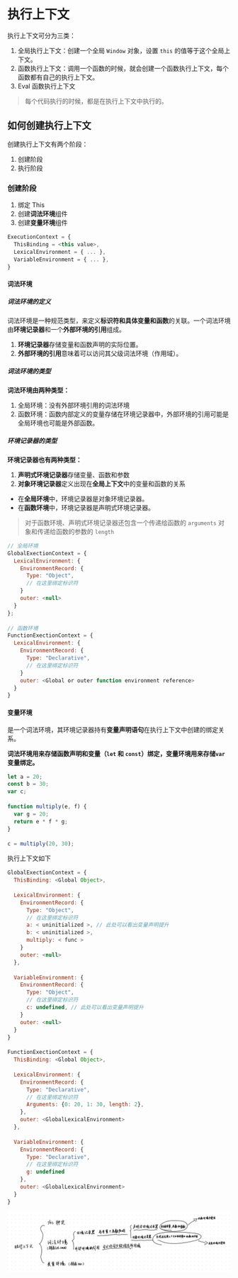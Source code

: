 # 执行上下文

执行上下文可分为三类：

1. 全局执行上下文：创建一个全局 `Window` 对象，设置 `this` 的值等于这个全局上下文。
2. 函数执行上下文：调用一个函数的时候，就会创建一个函数执行上下文，每个函数都有自己的执行上下文。
3. Eval 函数执行上下文

> 每个代码执行的时候，都是在执行上下文中执行的。

## 如何创建执行上下文

创建执行上下文有两个阶段：

1. 创建阶段
2. 执行阶段

### 创建阶段

1. 绑定 This
2. 创建**词法环境**组件
3. 创建**变量环境**组件

```js
ExecutionContext = {
  ThisBinding = <this value>,
  LexicalEnvironment = { ... },
  VariableEnvironment = { ... },
}
```

#### 词法环境

##### 词法环境的定义

词法环境是一种规范类型，来定义**标识符和具体变量和函数**的关联。一个词法环境由**环境记录器**和一个**外部环境的引用**组成。

1. **环境记录器**存储变量和函数声明的实际位置。
2. **外部环境的引用**意味着可以访问其父级词法环境（作用域）。

##### 词法环境的类型

**词法环境由两种类型：**

1. 全局环境：没有外部环境引用的词法环境
2. 函数环境：函数内部定义的变量存储在环境记录器中，外部环境的引用可能是全局环境也可能是外部函数。

##### 环境记录器的类型

**环境记录器也有两种类型：**

1. **声明式环境记录器**存储变量、函数和参数
2. **对象环境记录器**定义出现在**全局上下文**中的变量和函数的关系

- 在**全局环境**中，环境记录器是对象环境记录器。
- 在**函数环境**中，环境记录器是声明式环境记录器。

> 对于函数环境、声明式环境记录器还包含一个传递给函数的 `arguments` 对象和传递给函数的参数的 `length`

```js
// 全局环境
GlobalExectionContext = {
  LexicalEnvironment: {
    EnvironmentRecord: {
      Type: "Object",
      // 在这里绑定标识符
    }
    outer: <null>
  }
};

// 函数环境
FunctionExectionContext = {
  LexicalEnvironment: {
    EnvironmentRecord: {
      Type: "Declarative",
      // 在这里绑定标识符
    }
    outer: <Global or outer function environment reference>
  }
}
```

#### 变量环境

是一个词法环境，其环境记录器持有**变量声明语句**在执行上下文中创建的绑定关系。

**词法环境用来存储函数声明和变量（`let` 和 `const`）绑定，变量环境用来存储`var` 变量绑定。**

```js
let a = 20;
const b = 30;
var c;

function multiply(e, f) {
  var g = 20;
  return e * f * g;
}

c = multiply(20, 30);
```

执行上下文如下

```js
GlobalExectionContext = {
  ThisBinding: <Global Object>,

  LexicalEnvironment: {
    EnvironmentRecord: {
      Type: "Object",
      // 在这里绑定标识符
      a: < uninitialized >, // 此处可以看出变量声明提升
      b: < uninitialized >,
      multiply: < func >
    }
    outer: <null>
  },

  VariableEnvironment: {
    EnvironmentRecord: {
      Type: "Object",
      // 在这里绑定标识符
      c: undefined, // 此处可以看出变量声明提升
    }
    outer: <null>
  }
}

FunctionExectionContext = {
  ThisBinding: <Global Object>,

  LexicalEnvironment: {
    EnvironmentRecord: {
      Type: "Declarative",
      // 在这里绑定标识符
      Arguments: {0: 20, 1: 30, length: 2},
    },
    outer: <GlobalLexicalEnvironment>
  },

  VariableEnvironment: {
    EnvironmentRecord: {
      Type: "Declarative",
      // 在这里绑定标识符
      g: undefined
    },
    outer: <GlobalLexicalEnvironment>
  }
}
```

![执行上下文](../src/执行上下文.png)
